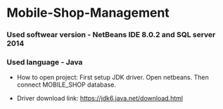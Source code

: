 # Mobile-Shop-Management
### Used softwear version - NetBeans IDE 8.0.2 and SQL server 2014
### Used language - Java

- How to open project: 
First setup JDK driver. Open netbeans. Then connect MOBILE_SHOP database.

- Driver download link:
https://jdk6.java.net/download.html 
